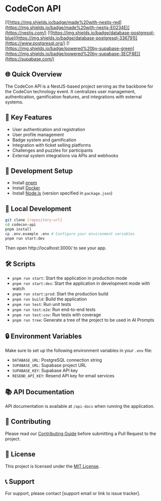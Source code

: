 # CodeCon API

[![https://img.shields.io/badge/made%20with-nestjs-red](https://img.shields.io/badge/made%20with-nestjs-E0234E)](https://nestjs.com/)
[![https://img.shields.io/badge/database-postgresql-blue](https://img.shields.io/badge/database-postgresql-336791)](https://www.postgresql.org/)
[![https://img.shields.io/badge/powered%20by-supabase-green](https://img.shields.io/badge/powered%20by-supabase-3ECF8E)](https://supabase.com/)

## 🌐 Quick Overview

The CodeCon API is a NestJS-based project serving as the backbone for the CodeCon technology event. It centralizes user management, authentication, gamification features, and integrations with external systems.

## 🚀 Key Features

- User authentication and registration
- User profile management
- Badge system and gamification
- Integration with ticket selling platforms
- Challenges and puzzles for participants
- External system integrations via APIs and webhooks

## 📘 Development Setup

- Install [pnpm](https://pnpm.io/installation)
- Install [Docker](https://docs.docker.com/get-docker/)
- Install [Node.js](https://nodejs.org/) (version specified in `package.json`)

## 📗 Local Development

```sh
git clone [repository-url]
cd codecon-api
pnpm install
cp .env.example .env # Configure your environment variables
pnpm run start:dev
```

Then open http://localhost:3000/ to see your app.

## 🛠 Scripts

- `pnpm run start`: Start the application in production mode
- `pnpm run start:dev`: Start the application in development mode with watch
- `pnpm run start:prod`: Start the production build
- `pnpm run build`: Build the application
- `pnpm run test`: Run unit tests
- `pnpm run test:e2e`: Run end-to-end tests
- `pnpm run test:cov`: Run tests with coverage
- `pnpm run tree`: Generate a tree of the project to be used in AI Prompts

## 🔒 Environment Variables

Make sure to set up the following environment variables in your `.env` file:

- `DATABASE_URL`: PostgreSQL connection string
- `SUPABASE_URL`: Supabase project URL
- `SUPABASE_KEY`: Supabase API key
- `RESEND_API_KEY`: Resend API key for email services

## 📚 API Documentation

API documentation is available at `/api-docs` when running the application.

## 🤝 Contributing

Please read our [Contributing Guide](CONTRIBUTING.md) before submitting a Pull Request to the project.

## 📄 License

This project is licensed under the [MIT License](LICENSE).

## 📞 Support

For support, please contact [support email or link to issue tracker].
